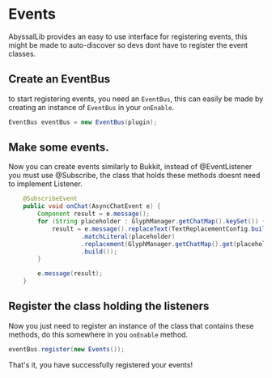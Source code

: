 # Events

AbyssalLib provides an easy to use interface for registering events, this might be made to auto-discover so devs dont have to register the event classes.

## Create an EventBus

to start registering events, you need an `EventBus`, this can easily be made by creating an instance of `EventBus` in your `onEnable`.

```java
EventBus eventBus = new EventBus(plugin);
```

## Make some events.

Now you can create events similarly to Bukkit, instead of @EventListener you must use @Subscribe, the class that holds these methods doesnt need to implement Listener.

```java
    @SubscribeEvent
    public void onChat(AsyncChatEvent e) {
        Component result = e.message();
        for (String placeholder : GlyphManager.getChatMap().keySet()) {
            result = e.message().replaceText(TextReplacementConfig.builder()
                    .matchLiteral(placeholder)
                    .replacement(GlyphManager.getChatMap().get(placeholder).toString())
                    .build());
        }

        e.message(result);
    }
```

## Register the class holding the listeners

Now you just need to register an instance of the class that contains these methods, do this somewhere in you `onEnable` method.

```java
eventBus.register(new Events());
```

That's it, you have successfully registered your events!